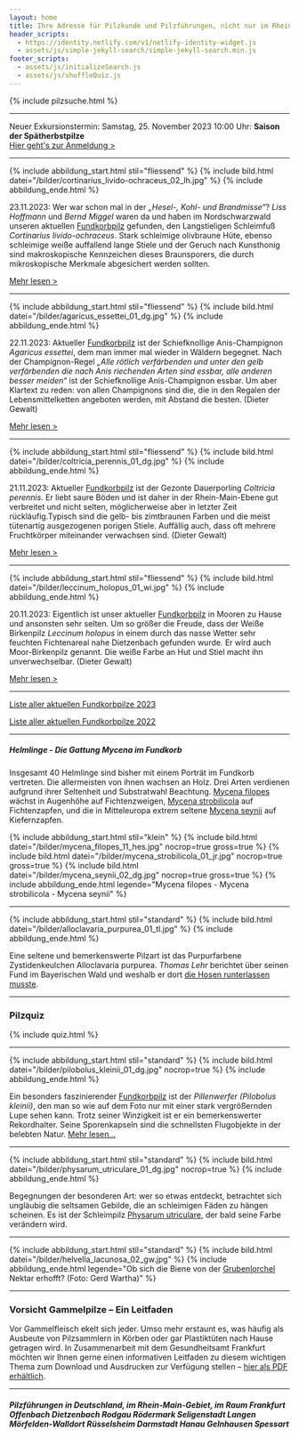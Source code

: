 ```yaml
---
layout: home
title: Ihre Adresse für Pilzkunde und Pilzführungen, nicht nur im Rhein-Main-Gebiet
header_scripts:
  - https://identity.netlify.com/v1/netlify-identity-widget.js
  - assets/js/simple-jekyll-search/simple-jekyll-search.min.js
footer_scripts:
  - assets/js/initializeSearch.js
  - assets/js/shuffleQuiz.js
---
```

{% include pilzsuche.html %}

- - -

Neuer Exkursionstermin: Samstag, 25. November 2023 10:00 Uhr: **Saison der Spätherbstpilze**\
[Hier geht's zur Anmeldung >](/termine)

- - -

{% include abbildung_start.html stil="fliessend" %}
{% include bild.html datei="/bilder/cortinarius_livido-ochraceus_02_lh.jpg" %}
{% include abbildung_ende.html %}

23.11.2023: Wer war schon mal in der *„Hesel-, Kohl- und Brandmisse“*? *Liss Hoffmann* und *Bernd Miggel* waren da und haben im Nordschwarzwald unseren aktuellen [Fundkorbpilz](AA "Glossar-") gefunden, den Langstieligen Schleimfuß *Cortinarius livido-ochraceus*. Stark schleimige olivbraune Hüte, ebenso schleimige weiße auffallend lange Stiele und der Geruch nach Kunsthonig sind makroskopische Kennzeichen dieses Braunsporers, die durch mikroskopische Merkmale abgesichert werden sollten.

[Mehr lesen >](/pilze/cortinarius-livido-ochraceus-langstieliger-schleimfuß)

<div style="clear:  both"></div>

- - -

{% include abbildung_start.html stil="fliessend" %}
{% include bild.html datei="/bilder/agaricus_essettei_01_dg.jpg" %}
{% include abbildung_ende.html %}

22.11.2023: Aktueller [Fundkorbpilz](AA "Glossar-") ist der Schiefknollige Anis-Champignon *Agaricus essettei*, dem man immer mal wieder in Wäldern begegnet. Nach der Champignon-Regel *„Alle rötlich verfärbenden und unter den gelb verfärbenden die nach Anis riechenden Arten sind essbar, alle anderen besser meiden“* ist der Schiefknollige Anis-Champignon essbar. Um aber Klartext zu reden: von allen Champignons sind die, die in den Regalen der Lebensmittelketten angeboten werden, mit Abstand die besten. (Dieter Gewalt)

[Mehr lesen >](/pilze/agaricus-essettei-schiefknolliger-anis-champignon)

<div style="clear:  both"></div>

- - -

{% include abbildung_start.html stil="fliessend" %}
{% include bild.html datei="/bilder/coltricia_perennis_01_dg.jpg" %}
{% include abbildung_ende.html %}

21.11.2023: Aktueller [Fundkorbpilz](AA "Glossar-") ist der Gezonte Dauerporling *Coltricia perennis*. Er liebt saure Böden und ist daher in der Rhein-Main-Ebene gut verbreitet und nicht selten, möglicherweise aber in letzter Zeit rückläufig.Typisch sind die gelb- bis zimtbraunen Farben und die meist tütenartig ausgezogenen porigen Stiele. Auffällig auch, dass oft mehrere Fruchtkörper miteinander verwachsen sind. (Dieter Gewalt)

[Mehr lesen >](/pilze/coltricia-perennis-gezonter-dauerporling)

<div style="clear:  both"></div>

- - -

{% include abbildung_start.html stil="fliessend" %}
{% include bild.html datei="/bilder/leccinum_holopus_01_wi.jpg" %}
{% include abbildung_ende.html %}

20.11.2023: Eigentlich ist unser aktueller [Fundkorbpilz](AA "Glossar-") in Mooren zu Hause und ansonsten sehr selten. Um so größer die Freude, dass der Weiße Birkenpilz *Leccinum holopus* in einem durch das nasse Wetter sehr feuchten Fichtenareal nahe Dietzenbach gefunden wurde. Er wird auch Moor-Birkenpilz genannt. Die weiße Farbe an Hut und Stiel macht ihn unverwechselbar. (Dieter Gewalt)

[Mehr lesen >](/pilze/leccinum-holopus-moor-birkenpilz-weißer-birkenpilz)

<div style="clear:  both"></div>

- - -

[Liste aller aktuellen Fundkorbpilze 2023](/artikel/liste-aller-aktuellen-fundkorbpilze-2023.html)

[Liste aller aktuellen Fundkorbpilze 2022](/artikel/liste-aller-aktuellen-fundkorbpilze-2022.html)

- - -

##### Helmlinge - Die Gattung *Mycena* im Fundkorb

Insgesamt 40 Helmlinge sind bisher mit einem Porträt im Fundkorb vertreten. Die allermeisten von ihnen wachsen an Holz. Drei Arten verdienen aufgrund ihrer Seltenheit und Substratwahl Beachtung. [Mycena filopes](/pilze/mycena-filopes-zerbrechlicher-fadenhelmling) wächst in Augenhöhe auf Fichtenzweigen, [Mycena strobilicola](/pilze/mycena-strobilicola-fichtenzapfenhelmling) auf Fichtenzapfen, und die in Mitteleuropa extrem seltene [Mycena seynii](/pilze/mycena-seynii-mediterraner-kiefernzapfenhelmling) auf Kiefernzapfen.

{% include abbildung_start.html stil="klein" %}
{% include bild.html datei="/bilder/mycena_filopes_11_hes.jpg" nocrop=true gross=true %}
{% include bild.html datei="/bilder/mycena_strobilicola_01_jr.jpg" nocrop=true gross=true %}
{% include bild.html datei="/bilder/mycena_seynii_02_dg.jpg" nocrop=true gross=true %}
{% include abbildung_ende.html legende="Mycena filopes - Mycena strobilicola - Mycena seynii" %}

- - -

{% include abbildung_start.html stil="standard" %}
{% include bild.html datei="/bilder/alloclavaria_purpurea_01_tl.jpg" %}
{% include abbildung_ende.html %}

Eine seltene und bemerkenswerte Pilzart ist das Purpurfarbene Zystidenkeulchen Alloclavaria purpurea. *Thomas Lehr* berichtet über seinen Fund im Bayerischen Wald und weshalb er dort [die Hosen runterlassen musste](/pilze/alloclavaria-purpurea-purpurfarbenes-zystidenkeulchen).

- - -

### Pilzquiz

{% include quiz.html %}

- - -

{% include abbildung_start.html stil="standard" %}
{% include bild.html datei="/bilder/pilobolus_kleinii_01_dg.jpg" nocrop=true %}
{% include abbildung_ende.html %}

Ein besonders faszinierender [Fundkorbpilz](AA "Glossar-") ist der *Pillenwerfer (Pilobolus kleinii)*, den man so wie auf dem Foto nur mit einer stark vergrößernden Lupe sehen kann. Trotz seiner Winzigkeit ist er ein bemerkenswerter Rekordhalter. Seine Sporenkapseln sind die schnellsten Flugobjekte in der belebten Natur. [Mehr lesen...](/pilze/pilobolus-kleinii-pillenwerfer)

- - -

{% include abbildung_start.html stil="standard" %}
{% include bild.html datei="/bilder/physarum_utriculare_01_dg.jpg" nocrop=true %}
{% include abbildung_ende.html %}

Begegnungen der besonderen Art: wer so etwas entdeckt, betrachtet sich ungläubig die seltsamen Gebilde, die an schleimigen Fäden zu hängen scheinen. Es ist der Schleimpilz [Physarum utriculare](/pilze/physarum-utriculare-fadenfruchtschleimpilz), der bald seine Farbe verändern wird.

- - -

{% include abbildung_start.html stil="standard" %}
{% include bild.html datei="/bilder/helvella_lacunosa_02_gw.jpg" %}
{% include abbildung_ende.html legende="Ob sich die Biene von der <a href='/pilze/helvella-lacunosa-grubenlorchel'>Grubenlorchel</a> Nektar erhofft?  (Foto: Gerd Wartha)" %}

- - -

### Vorsicht Gammelpilze – Ein Leitfaden

Vor Gammelfleisch ekelt sich jeder. Umso mehr erstaunt es, was häufig als Ausbeute von Pilzsammlern in Körben oder gar Plastiktüten nach Hause getragen wird. In Zusammenarbeit mit dem Gesundheitsamt Frankfurt möchten wir Ihnen gerne einen informativen Leitfaden zu diesem wichtigen Thema zum Download und Ausdrucken zur Verfügung stellen – [hier als PDF erhältlich](/assets/docs/Fundkorb.de-Gammelpilze.pdf).

- - -

##### Pilzführungen in Deutschland, im Rhein-Main-Gebiet, im Raum Frankfurt Offenbach Dietzenbach Rodgau Rödermark Seligenstadt Langen Mörfelden-Walldort Rüsselsheim Darmstadt Hanau Gelnhausen Spessart